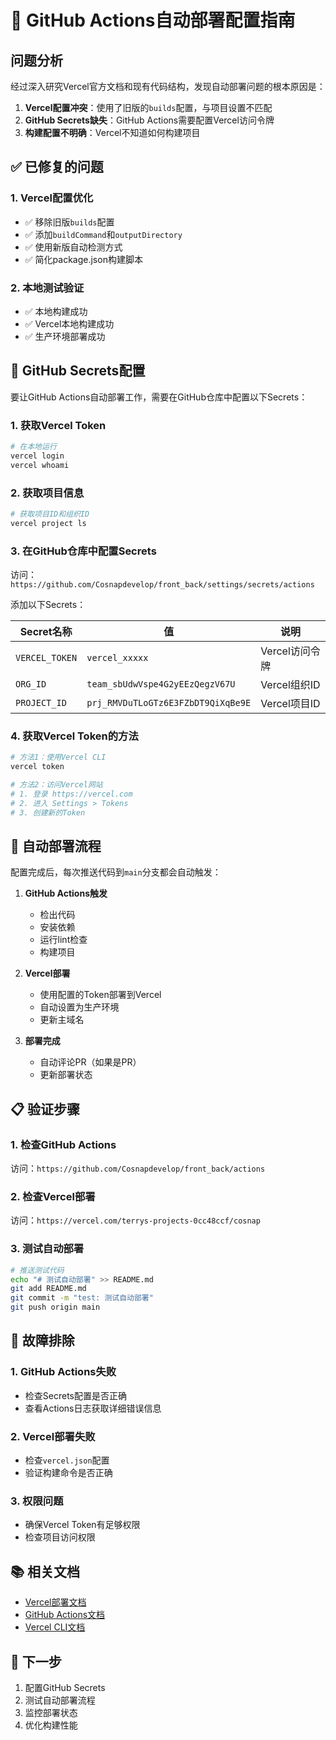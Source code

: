 # 🔧 GitHub Actions自动部署配置指南

## 问题分析

经过深入研究Vercel官方文档和现有代码结构，发现自动部署问题的根本原因是：

1. **Vercel配置冲突**：使用了旧版的`builds`配置，与项目设置不匹配
2. **GitHub Secrets缺失**：GitHub Actions需要配置Vercel访问令牌
3. **构建配置不明确**：Vercel不知道如何构建项目

## ✅ 已修复的问题

### 1. Vercel配置优化
- ✅ 移除旧版`builds`配置
- ✅ 添加`buildCommand`和`outputDirectory`
- ✅ 使用新版自动检测方式
- ✅ 简化package.json构建脚本

### 2. 本地测试验证
- ✅ 本地构建成功
- ✅ Vercel本地构建成功
- ✅ 生产环境部署成功

## 🔑 GitHub Secrets配置

要让GitHub Actions自动部署工作，需要在GitHub仓库中配置以下Secrets：

### 1. 获取Vercel Token
```bash
# 在本地运行
vercel login
vercel whoami
```

### 2. 获取项目信息
```bash
# 获取项目ID和组织ID
vercel project ls
```

### 3. 在GitHub仓库中配置Secrets

访问：`https://github.com/Cosnapdevelop/front_back/settings/secrets/actions`

添加以下Secrets：

| Secret名称 | 值 | 说明 |
|-----------|----|------|
| `VERCEL_TOKEN` | `vercel_xxxxx` | Vercel访问令牌 |
| `ORG_ID` | `team_sbUdwVspe4G2yEEzQegzV67U` | Vercel组织ID |
| `PROJECT_ID` | `prj_RMVDuTLoGTz6E3FZbDT9QiXqBe9E` | Vercel项目ID |

### 4. 获取Vercel Token的方法

```bash
# 方法1：使用Vercel CLI
vercel token

# 方法2：访问Vercel网站
# 1. 登录 https://vercel.com
# 2. 进入 Settings > Tokens
# 3. 创建新的Token
```

## 🚀 自动部署流程

配置完成后，每次推送代码到`main`分支都会自动触发：

1. **GitHub Actions触发**
   - 检出代码
   - 安装依赖
   - 运行lint检查
   - 构建项目

2. **Vercel部署**
   - 使用配置的Token部署到Vercel
   - 自动设置为生产环境
   - 更新主域名

3. **部署完成**
   - 自动评论PR（如果是PR）
   - 更新部署状态

## 📋 验证步骤

### 1. 检查GitHub Actions
访问：`https://github.com/Cosnapdevelop/front_back/actions`

### 2. 检查Vercel部署
访问：`https://vercel.com/terrys-projects-0cc48ccf/cosnap`

### 3. 测试自动部署
```bash
# 推送测试代码
echo "# 测试自动部署" >> README.md
git add README.md
git commit -m "test: 测试自动部署"
git push origin main
```

## 🔧 故障排除

### 1. GitHub Actions失败
- 检查Secrets配置是否正确
- 查看Actions日志获取详细错误信息

### 2. Vercel部署失败
- 检查`vercel.json`配置
- 验证构建命令是否正确

### 3. 权限问题
- 确保Vercel Token有足够权限
- 检查项目访问权限

## 📚 相关文档

- [Vercel部署文档](https://vercel.com/docs/deployment)
- [GitHub Actions文档](https://docs.github.com/en/actions)
- [Vercel CLI文档](https://vercel.com/docs/cli)

## 🎯 下一步

1. 配置GitHub Secrets
2. 测试自动部署流程
3. 监控部署状态
4. 优化构建性能 